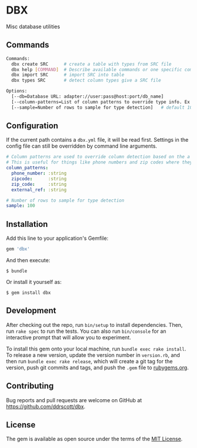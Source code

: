 # DBX

Misc database utilities

## Commands

```sh
Commands:
  dbx create SRC      # create a table with types from SRC file
  dbx help [COMMAND]  # Describe available commands or one specific command
  dbx import SRC      # import SRC into table
  dbx types SRC       # detect column types give a SRC file

Options:
  [--db=Database URL: adapter://user:pass@host:port/db_name]
  [--column-patterns=List of column patterns to override type info. Ex: phone:string external_ref:string ...]
  [--sample=Number of rows to sample for type detection]   # default 100
```

## Configuration

If the current path contains a `dbx.yml` file, it will be read first. Settings in the config file can still be overridden by command line arguments.

```yaml
# Column patterns are used to override column detection based on the a matched pattern in the name.
# This is useful for things like phone numbers and zip codes where they look like numbers, but should be strings.
column_patterns:
  phone_number: :string
  zipcode:      :string
  zip_code:     :string
  external_ref: :string

# Number of rows to sample for type detection
sample: 100
```

## Installation

Add this line to your application's Gemfile:

```ruby
gem 'dbx'
```

And then execute:

    $ bundle

Or install it yourself as:

    $ gem install dbx

## Development

After checking out the repo, run `bin/setup` to install dependencies. Then, run `rake spec` to run the tests. You can also run `bin/console` for an interactive prompt that will allow you to experiment.

To install this gem onto your local machine, run `bundle exec rake install`. To release a new version, update the version number in `version.rb`, and then run `bundle exec rake release`, which will create a git tag for the version, push git commits and tags, and push the `.gem` file to [rubygems.org](https://rubygems.org).

## Contributing

Bug reports and pull requests are welcome on GitHub at https://github.com/ddrscott/dbx.

## License

The gem is available as open source under the terms of the [MIT License](https://opensource.org/licenses/MIT).
